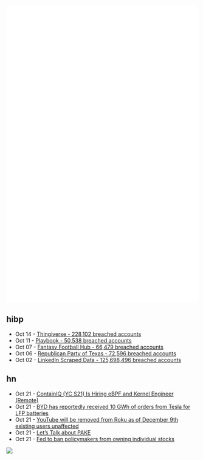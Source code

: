 ![Metrics](https://raw.githubusercontent.com/phixion/phixion/master/metrics.svg)

## hibp

<!--
for https://github.com/phixion/phixion/blob/main/.github/workflows/feeds.yml
-->
<!--START_SECTION:haveibeenpwnd-->
- Oct 14 - [Thingiverse - 228,102 breached accounts](https://haveibeenpwned.com/PwnedWebsites#Thingiverse)
- Oct 11 - [Playbook - 50,538 breached accounts](https://haveibeenpwned.com/PwnedWebsites#Playbook)
- Oct 07 - [Fantasy Football Hub - 66,479 breached accounts](https://haveibeenpwned.com/PwnedWebsites#FantasyFootballHub)
- Oct 06 - [Republican Party of Texas - 72,596 breached accounts](https://haveibeenpwned.com/PwnedWebsites#RepublicanPartyOfTexas)
- Oct 02 - [LinkedIn Scraped Data - 125,698,496 breached accounts](https://haveibeenpwned.com/PwnedWebsites#LinkedInScrape)
<!--END_SECTION:haveibeenpwnd-->

## hn

<!--
for https://github.com/phixion/phixion/blob/main/.github/workflows/feeds.yml
-->
<!--START_SECTION:hn-->
- Oct 21 - [ContainIQ (YC S21) Is Hiring eBPF and Kernel Engineer (Remote)](https://news.ycombinator.com/item?id=28950789)
- Oct 21 - [BYD has reportedly received 10 GWh of orders from Tesla for LFP batteries](https://pushevs.com/2021/10/21/byd-has-reportedly-received-10-gwh-of-orders-from-tesla-for-lfp-batteries/)
- Oct 21 - [YouTube will be removed from Roku as of December 9th existing users unaffected](https://9to5google.com/2021/10/21/youtube-will-be-removed-from-roku-as-of-december-9-existing-users-unaffected/)
- Oct 21 - [Let’s Talk about PAKE](https://blog.cryptographyengineering.com/2018/10/19/lets-talk-about-pake/)
- Oct 21 - [Fed to ban policymakers from owning individual stocks](https://www.cnbc.com/2021/10/21/fed-to-ban-policymakers-from-owning-individual-stocks-restrict-trading-following-controversy.html)
<!--END_SECTION:hn-->

<!--
for https://yhype.me
-->
![](https://hit.yhype.me/github/profile?user_id=13013670)
